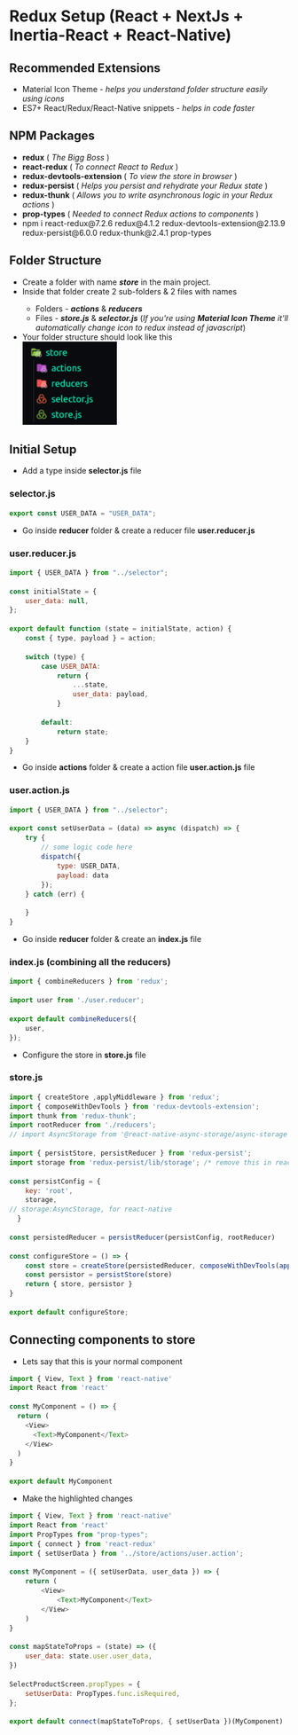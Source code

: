 # Redux Setup (React + NextJs + Inertia-React + React-Native)
## Recommended Extensions
<ul>
  <li>Material Icon Theme - <i>helps you understand folder structure easily using icons</i></li>
  <li>ES7+ React/Redux/React-Native snippets - <i>helps in code faster</i></li>
</ul>

## NPM Packages
<ul>
  <li><b>redux</b> ( <i>The Bigg Boss</i> )</li>
  <li><b>react-redux</b> ( <i>To connect React to Redux</i> )</li>
  <li><b>redux-devtools-extension</b> ( <i>To view the store in browser</i> )</li>
  <li><b>redux-persist</b> ( <i>Helps you persist and rehydrate your Redux state</i> )</li>
  <li><b>redux-thunk</b> ( <i>Allows you to write asynchronous logic in your Redux actions</i> )</li>
  <li><b>prop-types</b> ( <i>Needed to connect Redux actions to components</i> )</li>
  <li>npm i react-redux@7.2.6 redux@4.1.2 redux-devtools-extension@2.13.9 redux-persist@6.0.0 redux-thunk@2.4.1 prop-types</li>
</ul>

## Folder Structure
<ul>
  <li>Create a folder with name <b><i>store</i></b> in the main project.</li>
  <li>Inside that folder create 2 sub-folders & 2 files with names </li>
  <ul>
    <li>Folders - <b><i>actions</i></b> & <b><i>reducers</i></b></li>
    <li>Files - <b><i>store.js</i></b> & <b><i>selector.js</i></b> (<i>If you're using <b>Material Icon Theme</b> it'll automatically change icon to redux instead of javascript</i>)</li>
  </ul>
  <li>
    Your folder structure should look like this <br/>
    <img height="150" src="https://github.com/AaryanShaikh/My-Stock/blob/main/redux_store_folder_structure.png" />
  </li>
</ul>

## Initial Setup
<ul>
  <li>Add a type inside <b>selector.js</b> file</li>  
</ul>

### selector.js
```javascript
export const USER_DATA = "USER_DATA";
```

<ul>
  <li>Go inside <b>reducer</b> folder & create a reducer file <b>user.reducer.js</b> </li>
</ul>

### user.reducer.js
```javascript
import { USER_DATA } from "../selector";

const initialState = {
    user_data: null,
};

export default function (state = initialState, action) {
    const { type, payload } = action;

    switch (type) {
        case USER_DATA:
            return {
                ...state,
                user_data: payload,
            }

        default:
            return state;
    }
}
```

<ul>
  <li>Go inside <b>actions</b> folder & create a action file <b>user.action.js</b> file </li>
</ul>

### user.action.js
```javascript
import { USER_DATA } from "../selector";

export const setUserData = (data) => async (dispatch) => {
    try {
        // some logic code here
        dispatch({
            type: USER_DATA,
            payload: data
        });
    } catch (err) {

    }
}
```
<ul>
  <li>Go inside <b>reducer</b> folder & create an <b>index.js</b> file </li>
</ul>

### index.js (combining all the reducers)
```javascript
import { combineReducers } from 'redux';

import user from './user.reducer';

export default combineReducers({
    user,
});  
```

<ul>
  <li>Configure the store in <b>store.js</b> file</li>  
</ul>

### store.js
```javascript
import { createStore ,applyMiddleware } from 'redux';
import { composeWithDevTools } from 'redux-devtools-extension';
import thunk from 'redux-thunk';
import rootReducer from './reducers';
// import AsyncStorage from '@react-native-async-storage/async-storage'; /* You'll need this if you're working on react-native */

import { persistStore, persistReducer } from 'redux-persist';
import storage from 'redux-persist/lib/storage'; /* remove this in react-native as it will throw sync error, use AsyncStorage instead */ 

const persistConfig = {
    key: 'root',
    storage,
// storage:AsyncStorage, for react-native
  }
   
const persistedReducer = persistReducer(persistConfig, rootReducer)

const configureStore = () => {
    const store = createStore(persistedReducer, composeWithDevTools(applyMiddleware(thunk)))
    const persistor = persistStore(store)
    return { store, persistor }
}

export default configureStore;
```

## Connecting components to store
<ul>
  <li>Lets say that this is your normal component</li>
</ul>

```javascript
import { View, Text } from 'react-native'
import React from 'react'

const MyComponent = () => {
  return (
    <View>
      <Text>MyComponent</Text>
    </View>
  )
}

export default MyComponent
```

<ul>
  <li>Make the highlighted changes</li>
</ul>

```javascript
import { View, Text } from 'react-native'
import React from 'react'
import PropTypes from "prop-types";
import { connect } from 'react-redux'
import { setUserData } from '../store/actions/user.action';

const MyComponent = ({ setUserData, user_data }) => {
    return (
        <View>
            <Text>MyComponent</Text>
        </View>
    )
}

const mapStateToProps = (state) => ({
    user_data: state.user.user_data,
})

SelectProductScreen.propTypes = {
    setUserData: PropTypes.func.isRequired,
};

export default connect(mapStateToProps, { setUserData })(MyComponent)
```
